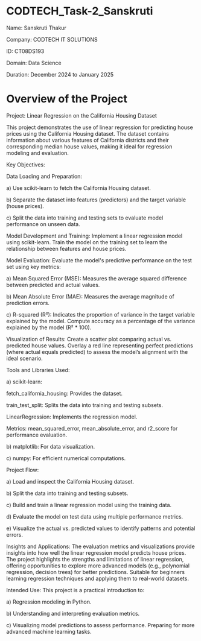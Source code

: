 # CODTECH_Task-2_Sanskruti

Name: Sanskruti Thakur

Company: CODTECH IT SOLUTIONS

ID: CT08DS193

Domain: Data Science

Duration: December 2024 to January 2025

# Overview of the Project

Project: Linear Regression on the California Housing Dataset

This project demonstrates the use of linear regression for predicting house prices using the California Housing dataset. The dataset contains information about various features of California districts and their corresponding median house values, making it ideal for regression modeling and evaluation.

Key Objectives:

Data Loading and Preparation:

a) Use scikit-learn to fetch the California Housing dataset.

b) Separate the dataset into features (predictors) and the target variable (house prices).

c) Split the data into training and testing sets to evaluate model performance on unseen data.

Model Development and Training:
Implement a linear regression model using scikit-learn. Train the model on the training set to learn the relationship between features and house prices.

Model Evaluation:
Evaluate the model's predictive performance on the test set using key metrics:

a) Mean Squared Error (MSE): Measures the average squared difference between predicted and actual values.

b) Mean Absolute Error (MAE): Measures the average magnitude of prediction errors.

c) R-squared (R²): Indicates the proportion of variance in the target variable explained by the model. Compute accuracy as a percentage of the variance explained by the model (R² * 100).

Visualization of Results:
Create a scatter plot comparing actual vs. predicted house values. Overlay a red line representing perfect predictions (where actual equals predicted) to assess the model’s alignment with the ideal scenario.

Tools and Libraries Used:

a) scikit-learn:

fetch_california_housing: Provides the dataset.

train_test_split: Splits the data into training and testing subsets.

LinearRegression: Implements the regression model.

Metrics: mean_squared_error, mean_absolute_error, and r2_score for performance evaluation.

b) matplotlib: For data visualization.

c) numpy: For efficient numerical computations.

Project Flow:

a) Load and inspect the California Housing dataset.

b) Split the data into training and testing subsets.

c) Build and train a linear regression model using the training data.

d) Evaluate the model on test data using multiple performance metrics.

e) Visualize the actual vs. predicted values to identify patterns and potential errors.

Insights and Applications:
The evaluation metrics and visualizations provide insights into how well the linear regression model predicts house prices. The project highlights the strengths and limitations of linear regression, offering opportunities to explore more advanced models (e.g., polynomial regression, decision trees) for better predictions. Suitable for beginners learning regression techniques and applying them to real-world datasets.

Intended Use:
This project is a practical introduction to:

a) Regression modeling in Python.

b) Understanding and interpreting evaluation metrics.

c) Visualizing model predictions to assess performance.
Preparing for more advanced machine learning tasks.
